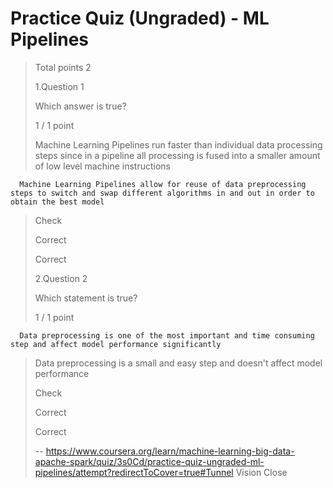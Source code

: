 # Practice Quiz (Ungraded) - ML Pipelines
> 
> Total points 2
> 
>  1.Question 1
> 
> Which answer is true?
> 
> 1 / 1 point 
> 
>  Machine Learning Pipelines run faster than individual data processing steps since in a pipeline all processing is fused into a smaller amount of low level machine instructions 
> 

      Machine Learning Pipelines allow for reuse of data preprocessing steps to switch and swap different algorithms in and out in order to obtain the best model 
> 
> Check
> 
> Correct
> 
> Correct
> 
>  2.Question 2
> 
> Which statement is true?
> 
> 1 / 1 point 
> 

      Data preprocessing is one of the most important and time consuming step and affect model performance significantly 
> 
>  Data preprocessing is a small and easy step and doesn't affect model performance 
> 
> Check
> 
> Correct
> 
> Correct
>
> -- https://www.coursera.org/learn/machine-learning-big-data-apache-spark/quiz/3s0Cd/practice-quiz-ungraded-ml-pipelines/attempt?redirectToCover=true#Tunnel Vision Close
